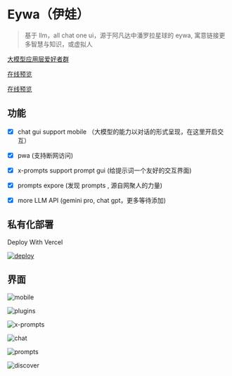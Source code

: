 # Eywa（伊娃）

> 基于 llm，all chat one ui，源于阿凡达中潘罗拉星球的 eywa, 寓意链接更多智慧与知识，或虚拟人

[大模型应用层爱好者群](https://zhidayingxiao.cn/to/06g6xX)

[在线预览](https://1e1.fun)

[在线预览](https://1e1.fun)

## 功能

- [x] chat gui support mobile （大模型的能力以对话的形式呈现，在这里开启交互）

- [x] pwa (支持断网访问)

- [x] x-prompts support prompt gui (给提示词一个友好的交互界面)

- [x] prompts expore (发现 prompts , 源自网聚人的力量)

- [x] more LLM API (gemini pro, chat gpt，更多等待添加)

## 私有化部署

Deploy With Vercel

[![deploy](https://camo.githubusercontent.com/0d115430c1db17132964386282927e5e313543c7d868fc06bc9a7c65d7ec974e/68747470733a2f2f76657263656c2e636f6d2f627574746f6e)](https://vercel.com/new/clone?repository-url=https://github.com/weekend-project-space/eywa-chat)

## 界面

![mobile](./data/mobile.png)

![plugins](./data/plugins.png)

![x-prompts](./data/x-prompts.png)

![chat](./data/chat.png)

![prompts](./data/prompts.png)

![discover](./data/discover.png)

